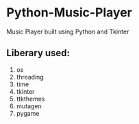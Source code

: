# Python-Music-Player
Music Player built using Python and Tkinter

## Liberary used:
1. os
2. threading
3. time
4. tkinter
5. ttkthemes
6. mutagen
7. pygame

